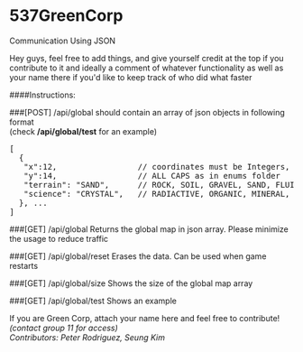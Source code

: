 # 537GreenCorp
Communication Using JSON

Hey guys, feel free to add things, and give yourself credit at the top if you contribute to it
and ideally a comment of whatever functionality as well as your name there if you'd like to keep track of who did what faster


####Instructions:

###[POST] /api/global
should contain an array of json objects in following format  
(check <strong>/api/global/test</strong> for an example)

<pre>
[  
  {  
   "x":12,                 // coordinates must be Integers, not String  
   "y":14,                 // ALL CAPS as in enums folder  
   "terrain": "SAND",      // ROCK, SOIL, GRAVEL, SAND, FLUID, NONE  
   "science": "CRYSTAL",   // RADIACTIVE, ORGANIC, MINERAL, ARTIFACT, CRYSTAL, NONE  
  }, ...  
]  
</pre>

###[GET] /api/global
Returns the global map in json array.  Please minimize the usage to reduce traffic

###[GET] /api/global/reset
Erases the data. Can be used when game restarts

###[GET] /api/global/size
Shows the size of the global map array

###[GET] /api/global/test
Shows an example

If you are Green Corp, attach your name here and feel free to contribute! <em>(contact group 11 for access)  
Contributors: Peter Rodriguez, Seung Kim
